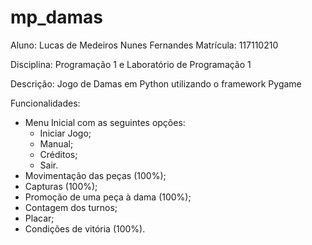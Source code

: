 # mp_damas

Aluno: Lucas de Medeiros Nunes Fernandes
Matrícula: 117110210

Disciplina: Programação 1 e Laboratório de Programação 1

Descrição: Jogo de Damas em Python utilizando o framework Pygame

Funcionalidades:

- Menu Inicial com as seguintes opções:
	- Iniciar Jogo;
	- Manual;
	- Créditos;
	- Sair.
- Movimentação das peças (100%);
- Capturas (100%);
- Promoção de uma peça à dama (100%);
- Contagem dos turnos;
- Placar;
- Condições de vitória (100%).